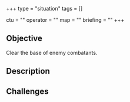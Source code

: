 +++
type = "situation"
tags = []

ctu = ""
operator = ""
map = ""
briefing = ""
+++

## Objective

Clear the base of enemy combatants.

## Description

## Challenges
